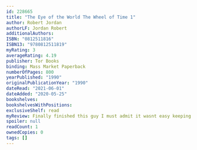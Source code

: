 ```yaml
---
id: 228665
title: "The Eye of the World The Wheel of Time 1"
author: Robert Jordan
authorLF: Jordan Robert
additionalAuthors: 
ISBN: "0812511816"
ISBN13: "9780812511819"
myRating: 3
averageRating: 4.19
publisher: Tor Books
binding: Mass Market Paperback
numberOfPages: 800
yearPublished: "1990"
originalPublicationYear: "1990"
dateRead: "2021-06-01"
dateAdded: "2020-05-25"
bookshelves: 
bookshelvesWithPositions: 
exclusiveShelf: read
myReview: Finally finished this guy I must admit it wasnt easy keeping up with everything that was going on I was definitely more present in the last half than the first It generally takes me a few chapters to get whos who and whats going on when reading these long fantasy books but here I got beyond halfway and I still got confused with the characters a bit It might be because I was taking long breaks in between and getting bored by all the inns I dont like that we never really got many answers but I guess its incentive to continue the series
spoiler: null
readCount: 1
ownedCopies: 0
tags: []
---
```


